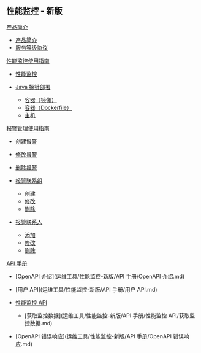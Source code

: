 ## 性能监控 - 新版

[产品简介]()

* [产品简介](运维工具/性能监控-新版/产品简介/性能监控产品简介.md)
* [服务等级协议](运维工具/性能监控-新版/产品简介/性能监控服务等级协议（SLA）.md)

[性能监控使用指南]()

* [性能监控](运维工具/性能监控-新版/性能监控使用指南/性能监控.md)
* [Java 探针部署]()

	* [容器（镜像）](运维工具/性能监控-新版/性能监控使用指南/部署探针/部署Java探针.md)
	* [容器（Dockerfile）](运维工具/性能监控-新版/性能监控使用指南/部署探针/部署Java探针-容器-Dockerfile.md)
	* [主机](运维工具/性能监控-新版/性能监控使用指南/部署探针/部署Java探针-主机.md)

[报警管理使用指南]()

* [创建报警](运维工具/性能监控-新版/报警管理使用指南/创建报警.md)
* [修改报警](运维工具/性能监控-新版/报警管理使用指南/修改报警.md)
* [删除报警](运维工具/性能监控-新版/报警管理使用指南/删除报警.md)
* [报警联系组]()

	* [创建](运维工具/性能监控-新版/报警管理使用指南/报警联系组/创建报警联系组.md)
	* [修改](运维工具/性能监控-新版/报警管理使用指南/报警联系组/修改报警联系组.md)
	* [删除](运维工具/性能监控-新版/报警管理使用指南/报警联系组/删除报警联系组.md)
* [报警联系人]()

	* [添加](运维工具/性能监控-新版/报警管理使用指南/报警联系人/添加报警联系人.md)
	* [修改](运维工具/性能监控-新版/报警管理使用指南/报警联系人/修改报警联系人.md)
	* [删除](运维工具/性能监控-新版/报警管理使用指南/报警联系人/删除报警联系人.md)

[API 手册]()

* [OpenAPI 介绍](运维工具/性能监控-新版/API 手册/OpenAPI 介绍.md)
* [用户 API](运维工具/性能监控-新版/API 手册/用户 API.md)
* [性能监控 API]()

  * [获取监控数据](运维工具/性能监控-新版/API 手册/性能监控 API/获取监控数据.md)
* [OpenAPI 错误响应](运维工具/性能监控-新版/API 手册/OpenAPI 错误响应.md)